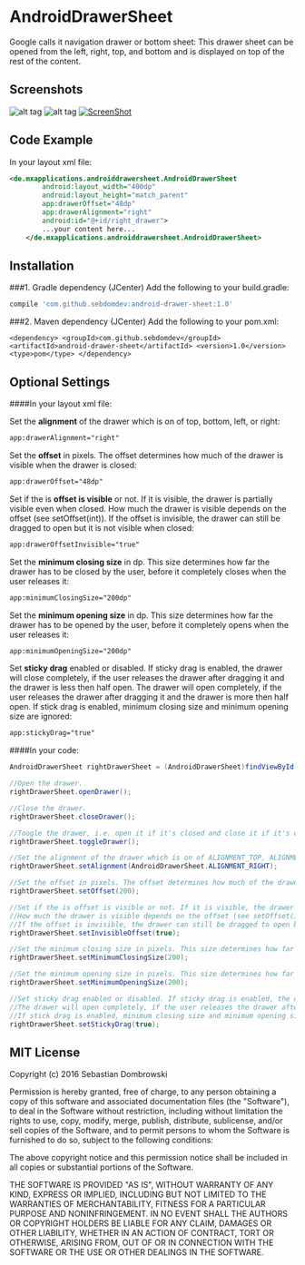 # AndroidDrawerSheet

Google calls it navigation drawer or bottom sheet: This drawer sheet can be opened from the left, right, top, and bottom and is displayed on top of the rest of the content.

## Screenshots

![alt tag](https://cloud.githubusercontent.com/assets/12089383/12970453/e2a35326-d043-11e5-8b1b-5b6659f6ed83.png)
![alt tag](https://cloud.githubusercontent.com/assets/12089383/12970454/e2bb070a-d043-11e5-8a13-8e56185ed9fd.png)
[![ScreenShot](https://cloud.githubusercontent.com/assets/12089383/12970455/e2be30ba-d043-11e5-9cbb-d3e52832ef1c.png)](https://youtu.be/AGe-LnhXk-g)

## Code Example

In your layout xml file:
```xml
<de.mxapplications.androiddrawersheet.AndroidDrawerSheet
        android:layout_width="400dp"
        android:layout_height="match_parent"
        app:drawerOffset="48dp"
        app:drawerAlignment="right"
        android:id="@+id/right_drawer">
        ...your content here...
    </de.mxapplications.androiddrawersheet.AndroidDrawerSheet>
```

## Installation

###1. Gradle dependency (JCenter)
Add the following to your build.gradle:
```gradle
compile 'com.github.sebdomdev:android-drawer-sheet:1.0'
```
###2. Maven dependency (JCenter)
Add the following to your pom.xml:
```maven
<dependency> <groupId>com.github.sebdomdev</groupId> <artifactId>android-drawer-sheet</artifactId> <version>1.0</version> <type>pom</type> </dependency>
```

## Optional Settings

####In your layout xml file:

Set the **alignment** of the drawer which is on of top, bottom, left, or right:
```xml
app:drawerAlignment="right"
```

Set the **offset** in pixels. The offset determines how much of the drawer is visible when the drawer is closed:
```xml
app:drawerOffset="48dp"
```

Set if the is **offset is visible** or not. If it is visible, the drawer is partially visible even when closed.
How much the drawer is visible depends on the offset (see setOffset(int)).
If the offset is invisible, the drawer can still be dragged to open but it is not visible when closed:
```xml
app:drawerOffsetInvisible="true"
```

Set the **minimum closing size** in dp. This size determines how far the drawer has to be closed by the user, before it completely closes when the user releases it:
```xml
app:minimumClosingSize="200dp"
```

Set the **minimum opening size** in dp. This size determines how far the drawer has to be opened by the user, before it completely opens when the user releases it:
```xml
app:minimumOpeningSize="200dp"
```

Set **sticky drag** enabled or disabled. If sticky drag is enabled, the drawer will close completely, if the user releases the drawer after dragging it and the drawer is less then half open.
The drawer will open completely, if the user releases the drawer after dragging it and the drawer is more then half open.
If stick drag is enabled, minimum closing size and minimum opening size are ignored:
```xml
app:stickyDrag="true"
```

####In your code:
```java
AndroidDrawerSheet rightDrawerSheet = (AndroidDrawerSheet)findViewById(R.id.right_drawer);

//Open the drawer.
rightDrawerSheet.openDrawer();

//Close the drawer.
rightDrawerSheet.closeDrawer();

//Toogle the drawer, i.e. open it if it's closed and close it if it's open
rightDrawerSheet.toggleDrawer();

//Set the alignment of the drawer which is on of ALIGNMENT_TOP, ALIGNMENT_LEFT, ALIGNMENT_RIGHT, or ALIGNMENT_BOTTOM.
rightDrawerSheet.setAlignment(AndroidDrawerSheet.ALIGNMENT_RIGHT);

//Set the offset in pixels. The offset determines how much of the drawer is visible when the drawer is closed.
rightDrawerSheet.setOffset(200);

//Set if the is offset is visible or not. If it is visible, the drawer is partially visible even when closed.
//How much the drawer is visible depends on the offset (see setOffset(int)).
//If the offset is invisible, the drawer can still be dragged to open but it is not visible when closed.
rightDrawerSheet.setInvisibleOffset(true);

//Set the minimum closing size in pixels. This size determines how far the drawer has to be closed by the user, before it completely closes when the user releases it.
rightDrawerSheet.setMinimumClosingSize(200);

//Set the minimum opening size in pixels. This size determines how far the drawer has to be opened by the user, before it completely opens when the user releases it.
rightDrawerSheet.setMinimumOpeningSize(200);

//Set sticky drag enabled or disabled. If sticky drag is enabled, the drawer will close completely, if the user releases the drawer after dragging it and the drawer is less then half open.
//The drawer will open completely, if the user releases the drawer after dragging it and the drawer is more then half open.
//If stick drag is enabled, minimum closing size and minimum opening size are ignored.
rightDrawerSheet.setStickyDrag(true);
 ```

## MIT License

Copyright (c) 2016 Sebastian Dombrowski

Permission is hereby granted, free of charge, to any person obtaining a copy of this software and associated documentation files (the "Software"), to deal in the Software without restriction, including without limitation the rights to use, copy, modify, merge, publish, distribute, sublicense, and/or sell copies of the Software, and to permit persons to whom the Software is furnished to do so, subject to the following conditions:

The above copyright notice and this permission notice shall be included in all copies or substantial portions of the Software.

THE SOFTWARE IS PROVIDED "AS IS", WITHOUT WARRANTY OF ANY KIND, EXPRESS OR IMPLIED, INCLUDING BUT NOT LIMITED TO THE WARRANTIES OF MERCHANTABILITY, FITNESS FOR A PARTICULAR PURPOSE AND NONINFRINGEMENT. IN NO EVENT SHALL THE AUTHORS OR COPYRIGHT HOLDERS BE LIABLE FOR ANY CLAIM, DAMAGES OR OTHER LIABILITY, WHETHER IN AN ACTION OF CONTRACT, TORT OR OTHERWISE, ARISING FROM, OUT OF OR IN CONNECTION WITH THE SOFTWARE OR THE USE OR OTHER DEALINGS IN THE SOFTWARE.
